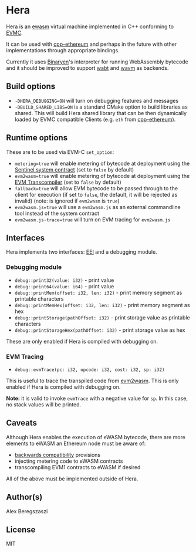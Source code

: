 # Hera

Hera is an [ewasm](https://github.com/ewasm/design) virtual machine implemented in C++ conforming to [EVMC](https://github.com/ethereum/evmc/).

It can be used with [cpp-ethereum] and perhaps in the future with other implementations through appropriate bindings.

Currently it uses [Binaryen](https://github.com/webassembly/binaryen)'s interpreter for running WebAssembly bytecode and it should be improved to support [wabt](https://github.com/webassembly/wabt) and [wavm](https://github.com/AndrewScheidecker/WAVM) as backends.

## Build options

- `-DHERA_DEBUGGING=ON` will turn on debugging features and messages
- `-DBUILD_SHARED_LIBS=ON` is a standard CMake option to build libraries as shared. This will build Hera shared library that can be then dynamically loaded by EVMC compatible Clients (e.g. `eth` from [cpp-ethereum]).

## Runtime options

These are to be used via EVM-C `set_option`:

- `metering=true` will enable metering of bytecode at deployment using the [Sentinel system contract](https://github.com/ewasm/design/blob/master/system_contracts.md#sentinel-contract) (set to `false` by default)
- `evm2wasm=true` will enable metering of bytecode at deployment using the [EVM Transcompiler](https://github.com/ewasm/design/blob/master/system_contracts.md#evm-transcompiler) (set to `false` by default)
- `fallback=true` will allow EVM bytecode to be passed through to the client for execution (if set to `false`, the default, it will be rejected as invalid) (note: is ignored if `evm2wasm` is `true`)
- `evm2wasm.js=true` will use a `evm2wasm.js` as an external commandline tool instead of the system contract
- `evm2wasm.js-trace=true` will turn on EVM tracing for `evm2wasm.js`

## Interfaces

Hera implements two interfaces: [EEI](https://github.com/ewasm/design/blob/master/eth_interface.md) and a debugging module.

### Debugging module

- `debug::print32(value: i32)` - print value
- `debug::print64(value: i64)` - print value
- `debug::printMem(offset: i32, len: i32)` - print memory segment as printable characters
- `debug::printMemHex(offset: i32, len: i32)` - print memory segment as hex
- `debug::printStorage(pathOffset: i32)` - print storage value as printable characters
- `debug::printStorageHex(pathOffset: i32)` - print storage value as hex

These are only enabled if Hera is compiled with debugging on.

### EVM Tracing

- `debug::evmTrace(pc: i32, opcode: i32, cost: i32, sp: i32)`

This is useful to trace the transpiled code from [evm2wasm](https://github.com/ewasm/evm2asm). This is only enabled if Hera is compiled with debugging on.

**Note:** it is valid to invoke `evmTrace` with a negative value for `sp`.  In this case, no stack values will be printed.

## Caveats

Although Hera enables the execution of eWASM bytecode, there are more elements to eWASM an Ethereum node must be aware of:

- [backwards compatibility](https://github.com/ewasm/design/blob/master/backwards_compatibility.md) provisions
- injecting metering code to eWASM contracts
- transcompiling EVM1 contracts to eWASM if desired

All of the above must be implemented outside of Hera.

## Author(s)

Alex Beregszaszi

## License

MIT


[cpp-ethereum]: https://github.com/ethereum/cpp-ethereum
